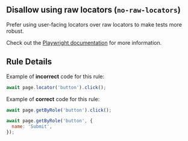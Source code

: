 ## Disallow using raw locators (`no-raw-locators`)

Prefer using user-facing locators over raw locators to make tests more robust.

Check out the [Playwright documentation](https://playwright.dev/docs/locators)
for more information.

## Rule Details

Example of **incorrect** code for this rule:

```javascript
await page.locator('button').click();
```

Example of **correct** code for this rule:

```javascript
await page.getByRole('button').click();
```

```javascript
await page.getByRole('button', {
  name: 'Submit',
});
```
